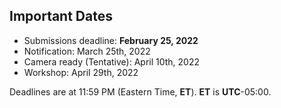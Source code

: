 

## Important Dates

- Submissions deadline:         **February 25, 2022**
- Notification:                 March 25th, 2022 
- Camera ready (Tentative):     April 10th, 2022
- Workshop:                     April 29th, 2022

Deadlines are at 11:59 PM (Eastern Time, **ET**). **ET** is **UTC**-05:00.
